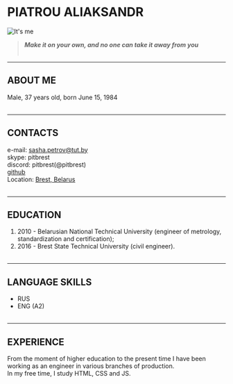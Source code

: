 # PIATROU ALIAKSANDR 

![It's me](https://hhcdn.ru/photo/639444954.jpeg?t=1640117727&h=NjRVhH0ZmRTPfPt2Dsuydg "Aliaksandr Piatrou")
&nbsp;

> **_Make it on your own, and no one can take it away from you_**
> &nbsp;  
> &nbsp;

---
## ABOUT ME

Male, 37 years old, born June 15, 1984
&nbsp;  
&nbsp;

--- 

## CONTACTS


e-mail: <sasha.petrov@tut.by>  
skype: pitbrest  
discord: pitbrest(@pitbrest)  
[github](https://github.com/pitbrest)  
Location: [Brest, Belarus](https://goo.gl/maps/ptAL4TB4n6LXx82E7)
&nbsp;  
&nbsp;

---
## EDUCATION

1. 2010 - Belarusian National Technical University (engineer of metrology, standardization and certification);
2. 2016 - Brest State Technical University (civil engineer).
   &nbsp;  
   &nbsp;

---

## LANGUAGE SKILLS

- RUS
- ENG (A2)
  &nbsp;  
  &nbsp;

---

## EXPERIENCE

From the moment of higher education to the present time I have been working as an engineer in various branches of production.  
In my free time, I study HTML, CSS and JS.
